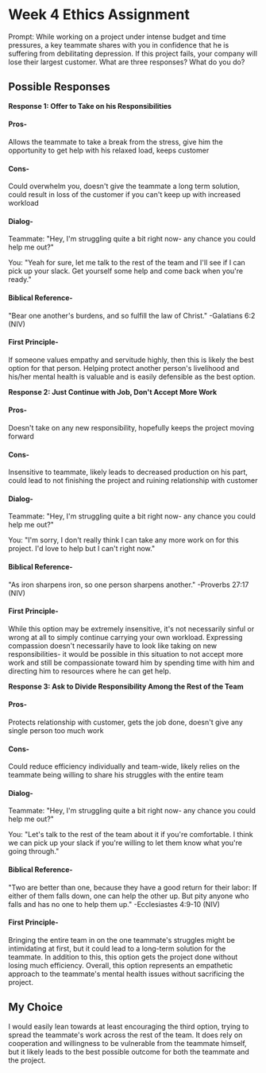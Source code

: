 # Week 4 Ethics Assignment

Prompt: While working on a project under intense budget and time pressures, a key teammate shares with you in confidence that he is suffering from debilitating depression. If this project fails, your company will lose their largest customer. What are three responses? What do you do?

## Possible Responses

<b>Response 1: Offer to Take on his Responsibilities</b>

#### Pros-
Allows the teammate to take a break from the stress, give him the opportunity to get help with his relaxed load, keeps customer

#### Cons- 
Could overwhelm you, doesn't give the teammate a long term solution, could result in loss of the customer if you can't keep up with increased workload

#### Dialog- 
Teammate: "Hey, I'm struggling quite a bit right now- any chance you could help me out?"

You: "Yeah for sure, let me talk to the rest of the team and I'll see if I can pick up your slack. Get yourself some help and come back when you're ready."

#### Biblical Reference- 
"Bear one another's burdens, and so fulfill the law of Christ." -Galatians 6:2 (NIV)

#### First Principle- 
If someone values empathy and servitude highly, then this is likely the best option for that person. Helping protect another person's livelihood and his/her mental health is valuable and is easily defensible as the best option.

<b>Response 2: Just Continue with Job, Don't Accept More Work</b>

#### Pros- 
Doesn't take on any new responsibility, hopefully keeps the project moving forward

#### Cons- 
Insensitive to teammate, likely leads to decreased production on his part, could lead to not finishing the project and ruining relationship with customer

#### Dialog-
Teammate: "Hey, I'm struggling quite a bit right now- any chance you could help me out?"

You: "I'm sorry, I don't really think I can take any more work on for this project. I'd love to help but I can't right now."

#### Biblical Reference- 
"As iron sharpens iron, so one person sharpens another." -Proverbs 27:17 (NIV)

#### First Principle- 
While this option may be extremely insensitive, it's not necessarily sinful or wrong at all to simply continue carrying your own workload. Expressing compassion doesn't necessarily have to look like taking on new responsibilities- it would be possible in this situation to not accept more work and still be compassionate toward him by spending time with him and directing him to resources where he can get help.

<b>Response 3: Ask to Divide Responsibility Among the Rest of the Team</b>

#### Pros- 
Protects relationship with customer, gets the job done, doesn't give any single person too much work

#### Cons-
Could reduce efficiency individually and team-wide, likely relies on the teammate being willing to share his struggles with the entire team

#### Dialog-
Teammate: "Hey, I'm struggling quite a bit right now- any chance you could help me out?"

You: "Let's talk to the rest of the team about it if you're comfortable. I think we can pick up your slack if you're willing to let them know what you're going through."

#### Biblical Reference- 
"Two are better than one, because they have a good return for their labor: If either of them falls down, one can help the other up. But pity anyone who falls and has no one to help them up." -Ecclesiastes 4:9-10 (NIV)

#### First Principle- 
Bringing the entire team in on the one teammate's struggles might be intimidating at first, but it could lead to a long-term solution for the teammate. In addition to this, this option gets the project done without losing much efficiency. Overall, this option represents an empathetic approach to the teammate's mental health issues without sacrificing the project.

## My Choice
I would easily lean towards at least encouraging the third option, trying to spread the teammate's work across the rest of the team. It does rely on cooperation and willingness to be vulnerable from the teammate himself, but it likely leads to the best possible outcome for both the teammate and the project.
